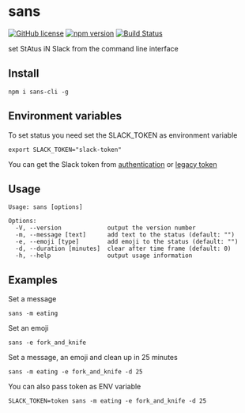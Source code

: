 # sans

[![GitHub license](https://img.shields.io/badge/license-MIT-blue.svg)](https://github.com/rustamyusupov/sans/blob/master/LICENSE)
[![npm version](https://badge.fury.io/js/sans-cli.svg)](https://badge.fury.io/js/sans-cli)
[![Build Status](https://travis-ci.org/rustamyusupov/sans.svg?branch=master)](https://travis-ci.org/rustamyusupov/sans)

set StAtus iN Slack from the command line interface

## Install

    npm i sans-cli -g

## Environment variables

To set status you need set the SLACK_TOKEN as environment variable

    export SLACK_TOKEN="slack-token"

You can get the Slack token from [authentication](https://api.slack.com/web#authentication) or [legacy token](https://api.slack.com/custom-integrations/legacy-tokens)

## Usage

    Usage: sans [options]

    Options:
      -V, --version             output the version number
      -m, --message [text]      add text to the status (default: "")
      -e, --emoji [type]        add emoji to the status (default: "")
      -d, --duration [minutes]  clear after time frame (default: 0)
      -h, --help                output usage information

## Examples

Set a message

    sans -m eating

Set an emoji

    sans -e fork_and_knife

Set a message, an emoji and clean up in 25 minutes

    sans -m eating -e fork_and_knife -d 25

You can also pass token as ENV variable

    SLACK_TOKEN=token sans -m eating -e fork_and_knife -d 25
